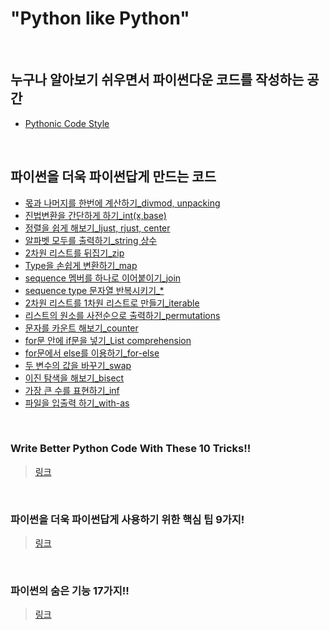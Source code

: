 # "Python like Python"

<br>

## 누구나 알아보기 쉬우면서 파이썬다운 코드를 작성하는 공간
- [Pythonic Code Style](./pythonic)

<br>

## 파이썬을 더욱 파이썬답게 만드는 코드

* [몫과 나머지를 한번에 계산하기_divmod, unpacking](./arrange/divmod,unpacking.md)
* [진법변환을 간단하게 하기_int(x,base)](./arrange/int(x,base).md)
* [정렬을 쉽게 해보기_ljust, rjust, center](./arrange/ljust,rjust,center.md)
* [알파벳 모두를 출력하기_string 상수](./arrange/string_module.md)
* [2차원 리스트를 뒤집기_zip](./arrange/zip.md)
* [Type을 손쉽게 변환하기_map](./arrange/map.md)
* [sequence 멤버를 하나로 이어붙이기_join](./arrange/join.md)
* [sequence type 문자열 반복시키기_*](./arrange/mul.md)
* [2차원 리스트를 1차원 리스트로 만들기_iterable](./arrange/iterable.md)
* [리스트의 원소를 사전순으로 출력하기_permutations](./arrange/permutations.md)
* [문자를 카운트 해보기_counter](./arrange/counter.md)
* [for문 안에 if문을 넣기_List comprehension](./arrange/for_in_if.md)
* [for문에서 else를 이용하기_for-else](./arrange/for-else.md)
* [두 변수의 값을 바꾸기_swap](./arrange/swap.md)
* [이진 탐색을 해보기_bisect](./arrange/bisect.md)
* [가장 큰 수를 표현하기_inf](./arrange/inf.md)
* [파일을 입출력 하기_with-as](./arrange/with-as.md)
<br>

### Write Better Python Code With These 10 Tricks!!
> [링크](https://towardsdatascience.com/write-better-python-code-with-these-10-tricks-30b7018e247a)
<br>

### 파이썬을 더욱 파이썬답게 사용하기 위한 핵심 팁 9가지!
> [링크](https://lazymatlab.tistory.com/m/92?fbclid=IwAR2ozhNqba7lBPyjeodrPggG223tjixSnqUUlW96mr-8oyUINwwrcM4Fw_E)
<br>

### 파이썬의 숨은 기능 17가지!!
> [링크](https://medium.com/@chrisjune_13837/%ED%8C%8C%EC%9D%B4%EC%8D%AC-%EC%88%A8%EC%9D%80-%EA%B8%B0%EB%8A%A5-17%EA%B0%80%EC%A7%80-f85a36a73899)
<br>

